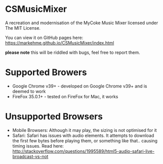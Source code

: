 # CSMusicMixer
A recreation and modernisation of the MyCoke Music Mixer licensed under The MIT License.

You can view it on GitHub pages here: https://markehme.github.io/CSMusicMixer/index.html

**please note** this will be riddled with bugs, feel free to report them.

# Supported Browers
* Google Chrome v39+ - developed on Google Chrome v39+ and is deemed to work
* FireFox 35.0.1+  - tested on FireFox for Mac, it works

# Unsupported Browsers
* Mobile Browsers: Although it may play, the sizing is not optimised for it
* Safari: Safari has issues with audio elements. It attempts to download the first few bytes before playing them, or something like that.. causing timing issues. Read here: http://stackoverflow.com/questions/1995589/html5-audio-safari-live-broadcast-vs-not

